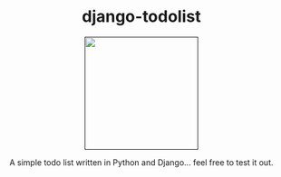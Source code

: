 <h1 align = 'center'>django-todolist</h1>
<p align="center">
  <a href="" rel="noopener">
 <img width=200px src="https://clickup.com/blog/wp-content/uploads/2019/01/to-do-list-apps-1400x1050.png" />
 </a>
</p>
<p align="center">
A simple todo list written in Python and Django... feel free to test it out.
</p>
